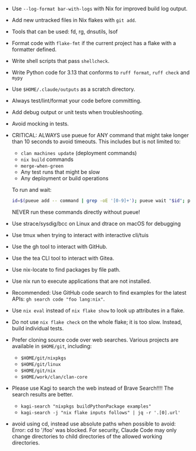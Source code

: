 - Use `--log-format bar-with-logs` with Nix for improved build log output.
- Add new untracked files in Nix flakes with `git add`.
- Tools that can be used: fd, rg, dnsutils, lsof
- Format code with `flake-fmt` if the current project has a flake with a
  formatter defined.
- Write shell scripts that pass `shellcheck`.
- Write Python code for 3.13 that conforms to `ruff format`, `ruff check` and
  `mypy`
- Use `$HOME/.claude/outputs` as a scratch directory.
- Always test/lint/format your code before committing.
- Add debug output or unit tests when troubleshooting.
- Avoid mocking in tests.
- CRITICAL: ALWAYS use pueue for ANY command that might take longer than 10
  seconds to avoid timeouts. This includes but is not limited to:
  - `clan machines update` (deployment commands)
  - `nix build` commands
  - `merge-when-green`
  - Any test runs that might be slow
  - Any deployment or build operations

  To run and wait:
  ```bash
  id=$(pueue add -- command | grep -oE '[0-9]+'); pueue wait "$id"; pueue log "$id"
  ```

  NEVER run these commands directly without pueue!
- Use strace/sysdig/bcc on Linux and dtrace on macOS for debugging
- Use tmux when trying to interact with interactive cli/tuis
- Use the gh tool to interact with GitHub.
- Use the tea CLI tool to interact with Gitea.
- Use nix-locate to find packages by file path.
- Use nix run to execute applications that are not installed.
- Recommended: Use GitHub code search to find examples for the latest APIs:
  `gh search code "foo lang:nix"`.
- Use `nix eval` instead of `nix flake show` to look up attributes in a flake.
- Do not use `nix flake check` on the whole flake; it is too slow. Instead,
  build individual tests.
- Prefer cloning source code over web searches. Various projects are available
  in `$HOME/git`, including:
  - `$HOME/git/nixpkgs`
  - `$HOME/git/linux`
  - `$HOME/git/nix`
  - `$HOME/work/clan/clan-core`
- Please use Kagi to search the web instead of Brave Search!!!! The search
  results are better.
  - `kagi-search "nixpkgs buildPythonPackage examples"`
  - `kagi-search -j "nix flake inputs follows" | jq -r '.[0].url'`
- avoid using cd, instead use absolute paths when possible to avoid: Error: cd
  to '/foo' was blocked. For security, Claude Code may only change directories
  to child directories of the allowed working directories.

